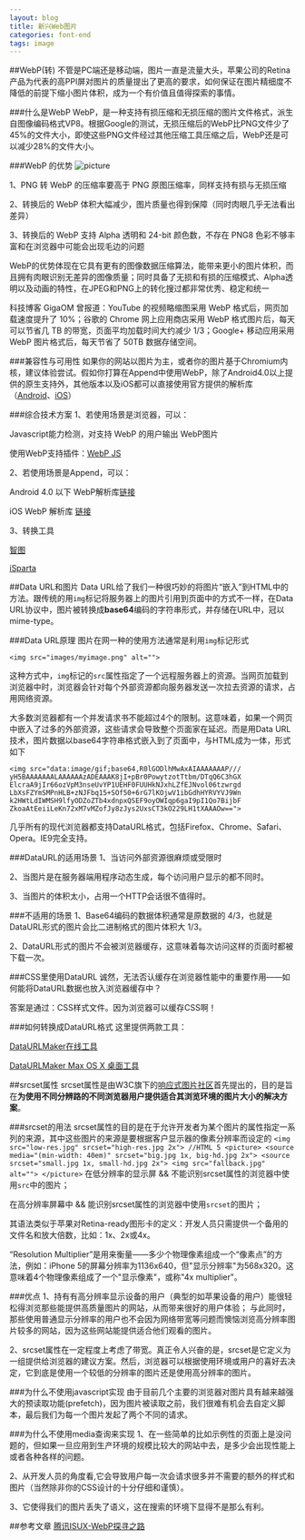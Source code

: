 ```yaml
---
layout: blog
title: 新兴Web图片
categories: font-end
tags: image
---
```

##WebP(转)
不管是PC端还是移动端，图片一直是流量大头，苹果公司的Retina产品为代表的高PPI屏对图片的质量提出了更高的要求，如何保证在图片精细度不降低的前提下缩小图片体积，成为一个有价值且值得探索的事情。

###什么是WebP
WebP，是一种支持有损压缩和无损压缩的图片文件格式，派生自图像编码格式VP8。根据Google的测试，无损压缩后的WebP比PNG文件少了45%的文件大小，即使这些PNG文件经过其他压缩工具压缩之后，WebP还是可以减少28%的文件大小。

###WebP 的优势
![picture](http://isux.tencent.com/wp-content/uploads/2014/12/20141212164211465.png)

1、PNG 转 WebP 的压缩率要高于 PNG 原图压缩率，同样支持有损与无损压缩

2、转换后的 WebP 体积大幅减少，图片质量也得到保障（同时肉眼几乎无法看出差异）

3、转换后的 WebP 支持 Alpha 透明和 24-bit 颜色数，不存在 PNG8 色彩不够丰富和在浏览器中可能会出现毛边的问题

WebP的优势体现在它具有更有的图像数据压缩算法，能带来更小的图片体积，而且拥有肉眼识别无差异的图像质量；同时具备了无损和有损的压缩模式、Alpha透明以及动画的特性，在JPEG和PNG上的转化搜过都非常优秀、稳定和统一

科技博客 Gig‍‍‍aOM 曾报道：YouTube 的视频略缩图采用 WebP 格式后，网页加载速度提升了 10%；谷歌的 Chrome 网上应用商店采用 WebP 格式图片后，每天可以节省几 TB 的带宽，页面平均加载时间大约减少 1/3；Google+ 移动应用采用 WebP 图片格式后，每天节省了 50TB 数据存储空间。

###兼容性与可用性
如果你的网站以图片为主，或者你的图片基于Chromium内核，建议体验尝试。假如你打算在Append中使用WebP，除了Android4.0以上提供的原生支持外，其他版本以及iOS都可以直接使用官方提供的解析库（[Android](https://github.com/alexey-pelykh/webp-android-backport)、[iOS](https://github.com/carsonmcdonald/WebP-iOS-example)）

###综合技术方案
1、若使用场景是浏览器，可以：

Javascript能力检测，对支持 WebP 的用户输出 WebP图片

使用WebP支持插件：[WebP JS](http://webpjs.appspot.com/)

2、若使用场景是Append，可以：

Android 4.0 以下 WebP解析库[链接](https://github.com/alexey-pelykh/webp-android-backport)

iOS WebP 解析库 [链接](https://github.com/carsonmcdonald/WebP-iOS-example)

3、转换工具

[智图](http://zhitu.tencent.com/)

[iSparta](http://isparta.github.io/)

##Data URL和图片
Data URL给了我们一种很巧妙的将图片“嵌入”到HTML中的方法。跟传统的用`img`标记将服务器上的图片引用到页面中的方式不一样，在Data URL协议中，图片被转换成**base64**编码的字符串形式，并存储在URL中，冠以mime-type。

###Data URL原理
图片在网一种的使用方法通常是利用`img`标记形式
```
<img src="images/myimage.png" alt="">
```
这种方式中，`img`标记的`src`属性指定了一个远程服务器上的资源。当网页加载到浏览器中时，浏览器会针对每个外部资源都向服务器发送一次拉去资源的请求，占用网络资源。

大多数浏览器都有一个并发请求书不能超过4个的限制。这意味着，如果一个网页中嵌入了过多的外部资源，这些请求会导致整个页面家在延迟。而是用Data URL技术，图片数据以base64字符串格式嵌入到了页面中，与HTML成为一体，形式如下
```
<img src="data:image/gif;base64,R0lGODlhMwAxAIAAAAAAAP///
yH5BAAAAAAALAAAAAAzADEAAAK8jI+pBr0PowytzotTtbm/DTqQ6C3hGX
ElcraA9jIr66ozVpM3nseUvYP1UEHF0FUUHkNJxhLZfEJNvol06tzwrgd
LbXsFZYmSMPnHLB+zNJFbq15+SOf50+6rG7lKOjwV1ibGdhHYRVYVJ9Wn
k2HWtLdIWMSH9lfyODZoZTb4xdnpxQSEF9oyOWIqp6gaI9pI1Qo7BijbF
ZkoaAtEeiiLeKn72xM7vMZofJy8zJys2UxsCT3kO229LH1tXAAAOw==">
```
几乎所有的现代浏览器都支持DataURL格式，包括Firefox、Chrome、Safari、Opera。IE9完全支持。

###DataURL的适用场景
1、当访问外部资源很麻烦或受限时

2、当图片是在服务器端用程序动态生成，每个访问用户显示的都不同时。

3、当图片的体积太小，占用一个HTTP会话很不值得时。

###不适用的场景
1、Base64编码的数据体积通常是原数据的 4/3，也就是DataURL形式的图片会比二进制格式的图片体积大 1/3。

2、DataURL形式的图片不会被浏览器缓存，这意味着每次访问这样的页面时都被下载一次。

###CSS里使用DataURL
诚然，无法否认缓存在浏览器性能中的重要作用——如何能将DataURL数据也放入浏览器缓存中？

答案是通过：CSS样式文件。因为浏览器可以缓存CSS啊！

###如何转换成DataURL格式
这里提供两款工具：

[DataURLMaker在线工具](http://dataurl.net/#dataurlmaker)

[DataURLMaker Max OS X 桌面工具](https://github.com/sveinbjornt/Data-URL-Toolkit)

##srcset属性
srcset属性是由W3C旗下的[响应式图片社区](http://responsiveimages.org)首先提出的，目的是旨在**为使用不同分辨路的不同浏览器用户提供适合其浏览环境的图片大小的解决方案**。

###srcset的用法
srcset属性的目的是在于允许开发者为某个图片的属性指定一系列的来源，其中这些图片的来源是要根据客户显示器的像素分辨率而设定的
	```
	<img src="low-res.jpg" srcset="high-res.jpg 2x">
	//HTML 5
	<picture>
	  <source media="(min-width: 40em)"
	    srcset="big.jpg 1x, big-hd.jpg 2x">
	  <source 
	    srcset="small.jpg 1x, small-hd.jpg 2x">
	  <img src="fallback.jpg" alt="">
	</picture>
	```
在低分辨率的显示屏 && 不能识别srcset属性的浏览器中使用`src`中的图片；

在高分辨率屏幕中 && 能识别srcset属性的浏览器中使用`srcset`的图片；

其语法类似于苹果对Retina-ready图形卡的定义：开发人员只需提供一个备用的文件名和放大倍数，比如：1x、2x或4x。

“Resolution Multiplier”是用来衡量——多少个物理像素组成一个“像素点”的方法，例如：iPhone 5的屏幕分辨率为1136x640，但"显示分辨率"为568x320。这意味着4个物理像素组成了一个"显示像素"，或称"4x multiplier"。

###优点
1、持有有高分辨率显示设备的用户（典型的如苹果设备的用户）能很轻松得浏览那些能提供高质量图片的网站，从而带来很好的用户体验；
与此同时，那些使用普通显示分辨率的用户也不会因为网络带宽等问题而懊恼浏览高分辨率图片较多的网站，因为这些网站能提供适合他们观看的图片。

2、srcset属性在一定程度上考虑了带宽。真正令人兴奋的是，srcset是它定义为一组提供给浏览器的建议方案。然后，浏览器可以根据使用环境或用户的喜好去决定，它到底是使用一个较低的分辨率的图片还是使用高分辨率的图片。

###为什么不使用javascript实现
由于目前几个主要的浏览器对图片具有越来越强大的预读取功能(prefetch)，因为图片被读取之前，我们很难有机会去自定义脚本，最后我们为每一个图片发起了两个不同的请求。

###为什么不使用media查询来实现
1、在一些简单的比如示例性的页面上是没问题的，但如果一旦应用到生产环境的规模比较大的网站中去，是多少会出现性能上或者各种各样的问题。

2、从开发人员的角度看,它会导致用户每一次会请求很多并不需要的额外的样式和图片（当然除非你的CSS设计的十分仔细和谨慎）。

3、它使得我们的图片丢失了语义，这在搜索的环境下显得不是那么有利。

##参考文章
[腾讯ISUX-WebP探寻之路](http://isux.tencent.com/introduction-of-webp.html)